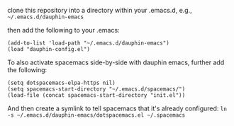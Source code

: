 clone this repository into a directory within your .emacs.d, e.g., `~/.emacs.d/dauphin-emacs`

then add the following to your .emacs:

```
(add-to-list 'load-path "~/.emacs.d/dauphin-emacs")
(load "dauphin-config.el")
```

To also activate spacemacs side-by-side with dauphin emacs, further add the following:
```
(setq dotspacemacs-elpa-https nil)
(setq spacemacs-start-directory "~/.emacs.d/spacemacs/")
(load-file (concat spacemacs-start-directory "init.el"))
```

And then create a symlink to tell spacemacs that it's already configured: `ln -s ~/.emacs.d/dauphin-emacs/dotspacemacs.el ~/.spacemacs`
